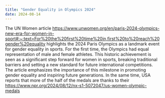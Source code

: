 ```yaml
---
title: "Gender Equality in Olympics 2024"
date: 2024-08-14
---
```

The UN Women article https://www.unwomen.org/en/paris-2024-olympics-new-era-for-women-in-sport#:~:text=For%20the%20first%20time%20in,first%20to%20reach%20gender%20equality highlights the 2024 Paris Olympics as a landmark event for gender equality in sports. For the first time, the Olympics had equal representation of male and female athletes. This historic achievement is seen as a significant step forward for women in sports, breaking traditional barriers and setting a new standard for future international competitions. The article emphasizes the importance of this milestone in promoting gender equality and inspiring future generations.
In the same time, USA reports that more of the half of the medals are thanks to their  https://www.npr.org/2024/08/12/nx-s1-5072047/us-women-olympic-medals
